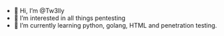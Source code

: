 - 👋 Hi, I’m @Tw3lly
- 👀 I’m interested in all things pentesting
- 🌱 I’m currently learning python, golang, HTML and penetration testing. 

<!---
Tw3lly/Tw3lly is a ✨ special ✨ repository because its `README.md` (this file) appears on your GitHub profile.
You can click the Preview link to take a look at your changes.
--->

